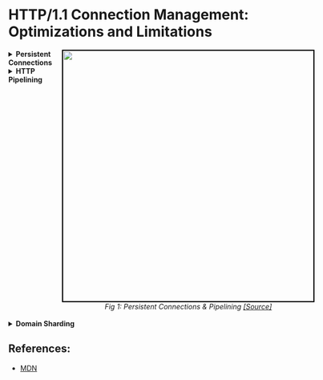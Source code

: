 # HTTP/1.1 Connection Management: Optimizations and Limitations

<div style="display: flex; align-items: flex-start;">
<div style="flex: 0.3;">


<details>
<summary><strong>Persistent Connections</strong></summary>


### Overview
* **Purpose**: Reuse TCP connections for multiple HTTP requests.
* **Benefit**: Eliminates TCP handshakes and reduces latency.

### Pros & Cons
* ~15% faster page loads
* Potential server resource exhaustion
</details>
 
<details>
<summary><strong>HTTP Pipelining</strong></summary>

### Overview
* **Purpose**: Send multiple requests without waiting for responses.
* **Advantage**: Reduced latency for sequential resources.

### Issues
* **Head-of-Line Blocking**: One slow response blocks all requests.
* Limited to GET/HEAD methods.


### Status
* Replaced by HTTP/2 **multiplexing**
</details>

</div>

<div style="flex: 0.7; text-align: center; margin-left: 20px;">
<img src="/data/HTTP_2/assets/persistentConnection_Pipelining.png" height="500" width="500" style="border: 2px solid black;">
<figcaption><em>Fig 1: Persistent Connections & Pipelining <a href="https://newsletter.systemdesigncodex.com/p/http1-vs-http2">[Source]</a></em></figcaption>
</div>
</div>



<br>

<details>
<summary><strong>Domain Sharding</strong></summary>
<div style="display: flex; align-items: flex-start;">
<div style="flex: 0.3;">



### Overview
* **Purpose**: Split resources across multiple subdomains (e.g., `static1.example.com`, `static2.example.com`) to bypass per-domain connection limits.
* **Reason**: Browsers typically cap concurrent connections per domain (usually 6).

### Pros & Cons
* Increased parallelism (e.g., 6 × 2 = 12 downloads).
* Overheads: Additional DNS lookups, increased TCP handshakes.
* Breaks HTTP/2 efficiency: Forces redundant connections and disables stream prioritization.

### Modern Recommendation
* Avoid domain sharding with **HTTP/2** or newer protocols.


</div>

<div style="flex: 0.7; text-align: center; margin-left: 20px;">


<img src="data/http/http1.1/asset/httpsharding.png" height="400" width="700" style="border: 2px solid black;">
<figcaption><em>Domain Sharding in HTTP/1.1</em></figcaption>
</div>

</div>

</details>

<!-- ## Limitations

1. **Head-of-Line Blocking**: Requests are processed sequentially over a single connection, limiting concurrency.
2. **Connection Limitations**: Browsers restrict parallel connections per domain (~6), reducing throughput.
3. **Inefficient Bandwidth Utilization**: Idle periods cause underutilization of the TCP window. -->

<!-- ## 🚀 HTTP/2 to the Rescue

<details>
<summary><strong>Click to Expand</strong></summary>

### HTTP/2 Enhancements
* **Multiplexing**: Multiple streams in a single connection, eliminating HOL blocking.
* **Header Compression**: HPACK reduces header size overhead.
* **Server Push**: Server proactively pushes assets before client requests.
</details>

## ⚖️ Protocol Comparison

<details>
<summary><strong>Click to Expand</strong></summary>

| Feature | HTTP/1.0 | HTTP/1.1 | HTTP/2 |
|---------|----------|----------|--------|
| **Connections** | Per request | Persistent (default) | Single multiplexed stream |
| **Parallelism** | None | Domain sharding (6–8 connections/domain) | Unlimited streams |
| **Latency Optimization** | N/A | Pipelining (limited use) | Full multiplexing (no HOL) |
</details> -->

## References: 
- [MDN](https://developer.mozilla.org/en-US/docs/Web/HTTP/Guides/Connection_management_in_HTTP_1.x)
